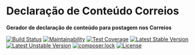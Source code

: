 # Declaração de Conteúdo Correios

**Gerador de declaração de conteúdo para postagem nos Correios**

[![Build Status](https://travis-ci.org/click4web/declaracao-conteudo-correios.svg?branch=master)](https://travis-ci.org/click4web/declaracao-conteudo-correios)
[![Maintainability](https://api.codeclimate.com/v1/badges/a94d0d7710163ec16aec/maintainability)](https://codeclimate.com/github/click4web/declaracao-conteudo-correios/maintainability)
[![Test Coverage](https://api.codeclimate.com/v1/badges/a94d0d7710163ec16aec/test_coverage)](https://codeclimate.com/github/click4web/declaracao-conteudo-correios/test_coverage)
[![Latest Stable Version](https://poser.pugx.org/click4web/declaracao-conteudo-correios/v/stable)](https://packagist.org/packages/click4web/declaracao-conteudo-correios)
[![Latest Unstable Version](https://poser.pugx.org/click4web/declaracao-conteudo-correios/v/unstable)](https://packagist.org/packages/click4web/declaracao-conteudo-correios)
[![composer.lock](https://poser.pugx.org/click4web/declaracao-conteudo-correios/composerlock)](https://packagist.org/packages/click4web/declaracao-conteudo-correios)
[![License](https://poser.pugx.org/click4web/declaracao-conteudo-correios/license)](https://packagist.org/packages/click4web/declaracao-conteudo-correios)
